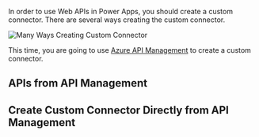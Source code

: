 In order to use Web APIs in Power Apps, you should create a custom connector. There are several ways creating the custom connector.

![Many Ways Creating Custom Connector][image-01]

This time, you are going to use [Azure API Management][az apim] to create a custom connector.


## APIs from API Management ##


## Create Custom Connector Directly from API Management ##




[image-01]: https://picsum.photos/seed/2-create-custom-connector-with-apim-01.png/300/300
[image-02]: https://picsum.photos/seed/2-create-custom-connector-with-apim-02.png/300/300
[image-03]: https://picsum.photos/seed/2-create-custom-connector-with-apim-03.png/300/300
[image-04]: https://picsum.photos/seed/2-create-custom-connector-with-apim-04.png/300/300
[image-05]: https://picsum.photos/seed/2-create-custom-connector-with-apim-05.png/300/300
[image-06]: https://picsum.photos/seed/2-create-custom-connector-with-apim-06.png/300/300
[image-07]: https://picsum.photos/seed/2-create-custom-connector-with-apim-07.png/300/300
[image-08]: https://picsum.photos/seed/2-create-custom-connector-with-apim-08.png/300/300
[image-09]: https://picsum.photos/seed/2-create-custom-connector-with-apim-09.png/300/300
[image-10]: https://picsum.photos/seed/2-create-custom-connector-with-apim-10.png/300/300

[az apim]: https://docs.microsoft.com/azure/api-management/api-management-key-concepts
